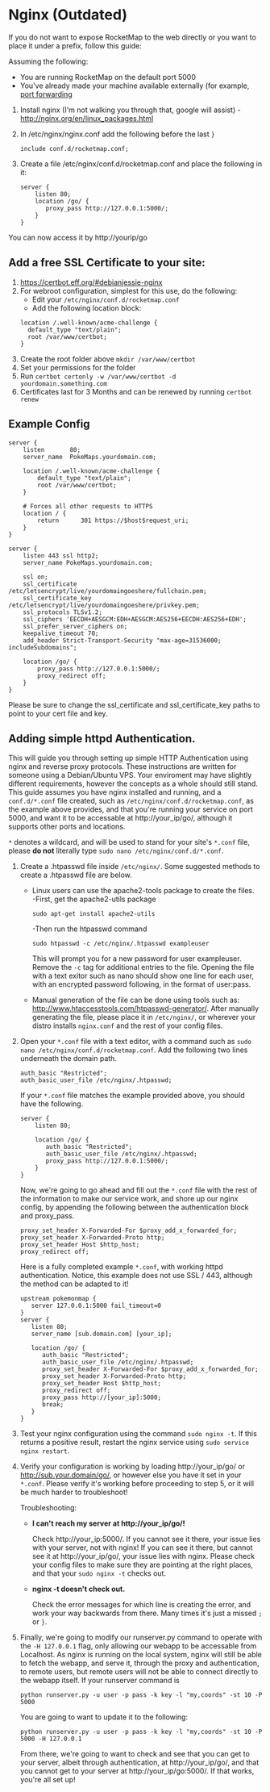 # Nginx (Outdated)

If you do not want to expose RocketMap to the web directly or you want to place it under a prefix, follow this guide:

Assuming the following:

* You are running RocketMap on the default port 5000
* You've already made your machine available externally (for example, [port forwarding](http://rocketmap.readthedocs.io/en/develop/extras/external.html)

1. Install nginx (I'm not walking you through that, google will assist) - http://nginx.org/en/linux_packages.html
2. In /etc/nginx/nginx.conf add the following before the last `}`

   ```
   include conf.d/rocketmap.conf;
   ```

3. Create a file /etc/nginx/conf.d/rocketmap.conf and place the following in it:

   ```
   server {
       listen 80;
       location /go/ {
          proxy_pass http://127.0.0.1:5000/;
       }
   }
   ```

You can now access it by http://yourip/go

## Add a free SSL Certificate to your site:

1. https://certbot.eff.org/#debianjessie-nginx
2. For webroot configuration, simplest for this use, do the following:
   - Edit your `/etc/nginx/conf.d/rocketmap.conf`
   - Add the following location block:
   ```
   location /.well-known/acme-challenge {
     default_type "text/plain";
     root /var/www/certbot;
   }
   ```
3. Create the root folder above `mkdir /var/www/certbot`
4. Set your permissions for the folder
5. Run `certbot certonly -w /var/www/certbot -d yourdomain.something.com`
6. Certificates last for 3 Months and can be renewed by running `certbot renew`

## Example Config

```
server {
    listen       80;
    server_name  PokeMaps.yourdomain.com;

    location /.well-known/acme-challenge {
        default_type "text/plain";
        root /var/www/certbot;
    }

    # Forces all other requests to HTTPS
    location / {
        return      301 https://$host$request_uri;
    }
}

server {
    listen 443 ssl http2;
    server_name PokeMaps.yourdomain.com;

    ssl on;
    ssl_certificate /etc/letsencrypt/live/yourdomaingoeshere/fullchain.pem;
    ssl_certificate_key /etc/letsencrypt/live/yourdomaingoeshere/privkey.pem;
    ssl_protocols TLSv1.2;
    ssl_ciphers 'EECDH+AESGCM:EDH+AESGCM:AES256+EECDH:AES256+EDH';
    ssl_prefer_server_ciphers on;
    keepalive_timeout 70;
    add_header Strict-Transport-Security "max-age=31536000; includeSubdomains";

    location /go/ {
        proxy_pass http://127.0.0.1:5000/;
        proxy_redirect off;
    }
}
```

Please be sure to change the ssl_certificate and ssl_certificate_key paths to point to your cert file and key.

## Adding simple httpd Authentication.

This will guide you through setting up simple HTTP Authentication using nginx and reverse proxy protocols. These instructions are written for someone using a Debian/Ubuntu VPS. Your enviroment may have slightly different requirements, however the concepts as a whole should still stand. This guide assumes you have nginx installed and running, and a `conf.d/*.conf` file created, such as `/etc/nginx/conf.d/rocketmap.conf`, as the example above provides, and that you're running your service on port 5000, and want it to be accessable at http://your_ip/go/, although it supports other ports and locations.  

`*` denotes a wildcard, and will be used to stand for your site's `*.conf` file, please __do not__ literally type `sudo nano /etc/nginx/conf.d/*.conf`.

1. Create a .htpasswd file inside `/etc/nginx/`. Some suggested methods to create a .htpasswd file are below.
   - Linux users can use the apache2-tools package to create the files.  
      -First, get the apache2-utils package
      ```
      sudo apt-get install apache2-utils
      ```
      -Then run the htpasswd command
      ```
      sudo htpasswd -c /etc/nginx/.htpasswd exampleuser
      ```

      This will prompt you for a new password for user exampleuser. Remove the `-c` tag for additional entries to the file. Opening the file with a text exitor such as nano should show one line for each user, with an encrypted password following, in the format of user:pass.

   - Manual generation of the file can be done using tools such as: http://www.htaccesstools.com/htpasswd-generator/. After manually generating the file, please place it in `/etc/nginx/`, or wherever your distro installs `nginx.conf` and the rest of your config files.
2. Open your `*.conf` file with a text editor, with a command such as `sudo nano /etc/nginx/conf.d/rocketmap.conf`. Add the following two lines underneath the domain path.

   ```
   auth_basic "Restricted";
   auth_basic_user_file /etc/nginx/.htpasswd;
   ```

   If your `*.conf` file matches the example provided above, you should have the following.

   ```
   server {
       listen 80;

       location /go/ {
          auth_basic "Restricted";
          auth_basic_user_file /etc/nginx/.htpasswd;
          proxy_pass http://127.0.0.1:5000/;
       }
   }
   ```
   Now, we're going to go ahead and fill out the `*.conf` file with the rest of the information to make our service work, and shore up our nginx config, by appending the following between the authentication block and proxy_pass.

   ```
   proxy_set_header X-Forwarded-For $proxy_add_x_forwarded_for;
   proxy_set_header X-Forwarded-Proto http;
   proxy_set_header Host $http_host;
   proxy_redirect off;
   ```

   Here is a fully completed example `*.conf`, with working httpd authentication. Notice, this example does not use SSL / 443, although the method can be adapted to it!

   ```
   upstream pokemonmap {
      server 127.0.0.1:5000 fail_timeout=0
   }
   server {
      listen 80;
      server_name [sub.domain.com] [your_ip];

      location /go/ {
         auth_basic "Restricted";
         auth_basic_user_file /etc/nginx/.htpasswd;
         proxy_set_header X-Forwarded-For $proxy_add_x_forwarded_for;
         proxy_set_header X-Forwarded-Proto http;
         proxy_set_header Host $http_host;
         proxy_redirect off;
         proxy_pass http://[your_ip]:5000;
         break;
      }
   }
   ```
3. Test your nginx configuration using the command `sudo nginx -t`. If this returns a positive result, restart the nginx service using `sudo service nginx restart`.
4. Verify your configuration is working by loading http://your_ip/go/ or http://sub.your.domain/go/, or however else you have it set in your `*.conf`. Please verify it's working before proceeding to step 5, or it will be much harder to troubleshoot!

     Troubleshooting:
      - **I can't reach my server at http://your_ip/go/!**

         Check http://your_ip:5000/. If you cannot see it there, your issue lies with your server, not with nginx! If you can see it there, but cannot see it at http://your_ip/go/, your issue lies with nginx. Please check your config files to make sure they are pointing at the right places, and that your `sudo nginx -t` checks out.

      - **nginx -t doesn't check out.**

         Check the error messages for which line is creating the error, and work your way backwards from there. Many times it's just a missed `;` or `}`.

5. Finally, we're going to modify our runserver.py command to operate with the `-H 127.0.0.1` flag, only allowing our webapp to be accessable from Localhost. As nginx is running on the local system, nginx will still be able to fetch the webapp, and serve it, through the proxy and authentication, to remote users, but remote users will not be able to connect directly to the webapp itself. If your runserver command is

   ```python runserver.py -u user -p pass -k key -l "my,coords" -st 10 -P 5000```

   You are going to want to update it to the following:

   ```python runserver.py -u user -p pass -k key -l "my,coords" -st 10 -P 5000 -H 127.0.0.1```

   From there, we're going to want to check and see that you can get to your server, albeit through authentication, at http://your_ip/go/, and that you cannot get to your server at http://your_ip/go:5000/. If that works, you're all set up!
